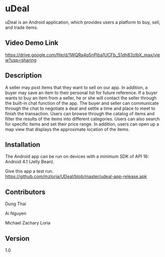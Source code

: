 # uDeal 

uDeal is an Android application, which provides users a platform to buy, sell, and trade items. 

## Video Demo Link

https://drive.google.com/file/d/1WQRa4q5nPiba1UCFb_S1dh83zIbX_max/view?usp=sharing

## Description

A seller may post items that they want to sell on our app. In addition, a buyer may save an item to their personal list for future reference. If a buyer wants to buy an item from a seller, he or she will contact the seller through the built-in chat function of the app. The buyer and seller can communicate through the chat to negotiate a deal and settle a time and place to meet to finish the transaction. Users can browse through the catalog of items and filter the results of the items into different categories. Users can also search for specific items and set their price range. In addition, users can open up a map view that displays the approximate location of the items. 

## Installation

The Android app can be run on devices with a minimum SDK of API 16: Android 4.1 (Jelly Bean).

Give this app a test run.
https://github.com/mzloria/UDeal/blob/master/udeal-app-release.apk

## Contributors
Dung Thai

Ai Nguyen

Michael Zachary Loria

## Version
1.0

